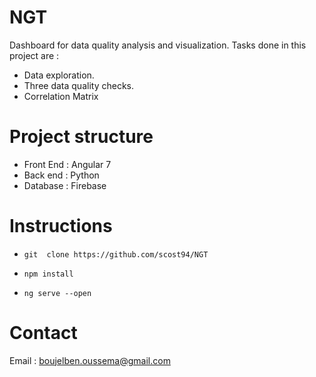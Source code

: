 # NGT

Dashboard for data quality analysis and visualization. Tasks done in this project are : 

- Data exploration.
- Three data quality checks.
- Correlation Matrix

# Project structure

* Front End : Angular 7
* Back end : Python
* Database : Firebase


# Instructions

- ```git  clone https://github.com/scost94/NGT ```

- ``` npm install ```

- ``` ng serve --open ```

# Contact
Email : boujelben.oussema@gmail.com
